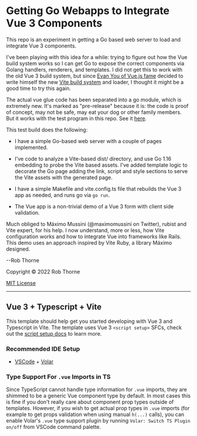 # Getting Go Webapps to Integrate Vue 3 Components

This repo is an experiment in getting a Go based web server to load and
integrate Vue 3 components.

I've been playing with this idea for a while: trying to figure out how
the Vue build system works so I can get Go to expose the correct components
via Golang handlers, renderers, and templates. I did not get this to
work with the old Vue 3 build system, but since [Evan You of Vue.js fame](https://en.wikipedia.org/wiki/Vue.js#History) decided
to write himself the new [Vite build system](https://vitejs.dev/) and loader, I thought it might
be a good time to try this again.

The actual vue glue code has been separated into a go module, which is
extremely new. It's marked as "pre-release" because it is: the code is
proof of concept, may not be safe, may eat your dog or other family
members. But it works with the test program in this repo. See it
[here](https://github.com/torenware/vite-go).

This test build does the following:

* I have a simple Go-based web server with a couple of pages implemented.

* I've code to analyze a Vite-based dist/ directory, and use Go 1.16 embedding to probe the Vite based assets. I've added template logic to decorate the Go page adding the link, script and style sections to serve the Vite assets with the generated page.

* I have a simple Makefile and vite.config.ts file that rebuilds the Vue 3 app as needed, and runs go via `go run`.

* The Vue app is a non-trivial demo of a Vue 3 form with client side validation.

Much obliged to Máximo Mussini (@maximomussini on Twitter), rubist and Vite expert, for his help. I now understand, more or less, how Vite configuration works and how to integrate Vue into frameworks like Rails.  This demo uses an approach inspired by Vite Ruby, a library Máximo designed.

--Rob Thorne

Copyright © 2022 Rob Thorne

[MIT License](https://github.com/torenware/go-tooling-for-vue/blob/8999977a5bffb8f0630740220c576b550a7115e9/LICENSE.md)
<hr>

## Vue 3 + Typescript + Vite

This template should help get you started developing with Vue 3 and Typescript in Vite. The template uses Vue 3 `<script setup>` SFCs, check out the [script setup docs](https://v3.vuejs.org/api/sfc-script-setup.html#sfc-script-setup) to learn more.

### Recommended IDE Setup

* [VSCode](https://code.visualstudio.com/) + [Volar](https://marketplace.visualstudio.com/items?itemName=johnsoncodehk.volar)

### Type Support For `.vue` Imports in TS

Since TypeScript cannot handle type information for `.vue` imports, they are shimmed to be a generic Vue component type by default. In most cases this is fine if you don't really care about component prop types outside of templates. However, if you wish to get actual prop types in `.vue` imports (for example to get props validation when using manual `h(...)` calls), you can enable Volar's `.vue` type support plugin by running `Volar: Switch TS Plugin on/off` from VSCode command palette.
